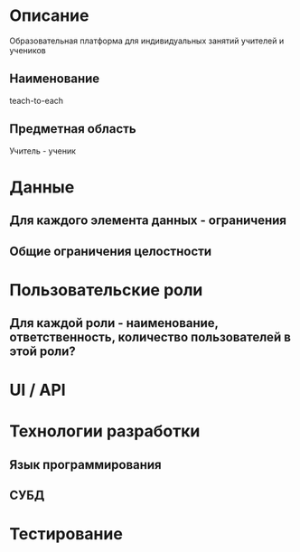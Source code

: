 # Описание
Образовательная платформа для индивидуальных занятий учителей и учеников 
## Наименование
teach-to-each
## Предметная область
Учитель - ученик
# Данные
## Для каждого элемента данных - ограничения
## Общие ограничения целостности
# Пользовательские роли
## Для каждой роли - наименование, ответственность, количество пользователей в этой роли?
# UI / API 
# Технологии разработки
## Язык программирования
## СУБД
# Тестирование
